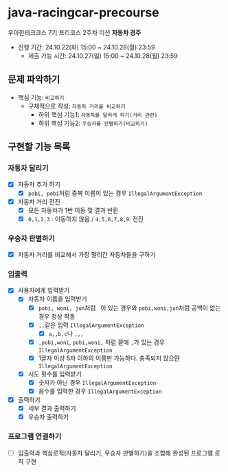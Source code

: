 # java-racingcar-precourse
우아한테크코스 7기 프리코스 2주차 미션 **자동차 경주**

- 진행 기간: 24.10.22(화) 15:00 ~ 24.10.28(월) 23:59
  - 제출 가능 시간: 24.10.27(일) 15:00 ~ 24.10.28(월) 23:59

## 문제 파악하기
- 핵심 기능: `비교하기`
  - 구체적으로 작성: `자동차 거리를 비교하기`
    - 하위 핵심 기능1: `자동차를 달리게 하기(거리 관련)`
    - 하위 핵심 기능2: `우승자를 판별하기(비교하기)`

## 구현할 기능 목록
### 자동차 달리기
- [x] 자동차 추가 하기
  - [x] `pobi, pobi`처럼 중복 이름이 있는 경우 `IllegalArgumentException`
- [x] 자동차 거리 전진
  - [x] 모든 자동차가 1번 이동 및 결과 반환
  - [x] `0,1,2,3` : 이동하지 않음 / `4,5,6,7,8,9`: 전진

### 우승자 판별하기
- [x] 자동차 거리를 비교해서 가장 멀리간 자동차들을 구하기

### 입출력
- [x] 사용자에게 입력받기
  - [x] 자동차 이름을 입력받기
    - [x] `pobi, woni, jun`처럼 ` `이 있는 경우와 `pobi,woni,jun`처럼 공백이 없는 경우 정상 작동
    - [x] `,,`같은 입력 `IllegalArgumentException`
      - [x] `a,,b,c`나 `,,,`
    - [x] `,pobi,woni`, `pobi,woni,` 처럼 끝에 `,`가 있는 경우 `IllegalArgumentException`
    - [x] 1글자 이상 5자 이하의 이름만 가능하다. 충족되지 않으먄 `IllegalArgumentException`
  - [x] 시도 횟수를 입력받기
    - [x] 숫자가 아닌 경우 `IllegalArgumentException`
    - [x] 음수를 입력한 경우 `IllegalArgumentException`
- [x] 출력하기
  - [x] 세부 결과 출력하기
  - [x] 우승자 출력하기

### 프로그램 연결하기
- [ ] 입출력과 핵심로직(자동차 달리기, 우승자 판별하기)을 조합해 완성된 프로그램 로직 구현